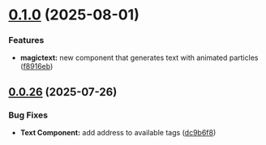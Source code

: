 # [0.1.0](https://github.com/araldev/v12-ui/compare/v0.0.26...v0.1.0) (2025-08-01)


### Features

* **magictext:** new component that generates text with animated particles ([f8916eb](https://github.com/araldev/v12-ui/commit/f8916eb0ab31aed9ee8b6e5e0916909ebef0e60c))

## [0.0.26](https://github.com/araldev/v12-ui/compare/v0.0.25...v0.0.26) (2025-07-26)


### Bug Fixes

* **Text Component:** add address to available tags ([dc9b6f8](https://github.com/araldev/v12-ui/commit/dc9b6f8ed7cb195ed59620edcef5426884f898a7))
